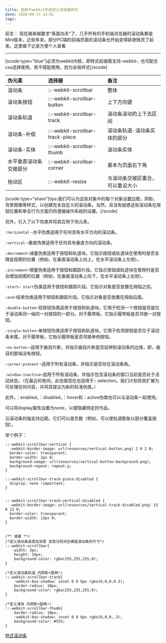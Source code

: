 ```yaml
---
title: 适用于webkit的自定义浏览器样式
date: 2020-08-17 14:01
tags:
---
```


前言： 现在越来越要求“表面功夫”了，几乎所有的手机端浏览器的滚动条都是Mini版本，近些年来，部分PC端的前端页面的滚动条也开始变得妖艳贱货了起来。这里做下记录方便个人查看

---

[scode type="blue"]必须为webkit内核，即样式前缀需支持-webkit-,
也可配合css选择使用，若不搭配使用，则为全局样式[/scode]

伪元素|选择器|备注
:-|:-|:-
滚动条|::-webkit-scrollbar|整体
滚动条按钮|::-webkit-scrollbar-button|上下方向键
滚动条轨道|::-webkit-scrollbar-track|滚动条滚动的上下去区间
滚动条-补偿|::-webkit-scrollbar-track-piece|滚动条轨道-滚动条实体的部分
滚动条-实体|::-webkit-scrollbar-thumb|滚动条实体
水平垂直滚动条交接部分|::-webkit-scrollbar-corner|基本为页面右下角
拖动区|::-webkit-resize|与滚动条交接区重合，可以重设大小

[scode type="share"]tips:我们可以为这些对象中的每个对象设置边框，阴影，背景图像等样式，以创建完全自定义的滚动条，当然，且没有疑惑这些滚动条在按钮位置和单击行为方面仍将遵循操作系统的设置。[/scode]

另外，引入了以下伪类并将其应用于伪元素。

`:horizontal` –水平伪类适用于任何具有水平方向的滚动条。

`:vertical` –垂直伪类适用于任何具有垂直方向的滚动条。

`:decrement`–减量伪类适用于按钮和轨道块。它指示按钮或轨道块在使用时是否会降低视图的位置（例如，在垂直滚动条上向上，在水平滚动条上左侧）。

`:increment`–增量伪类适用于按钮和跟踪片段。它指示按钮或轨迹块在使用时是否会增加视图的位置（例如，在垂直滚动条上向下，在水平滚动条上右侧）。

`:start– start`伪类适用于按钮和跟踪片段。它指示对象是否放置在拇指之前。

`:end`–结束伪类适用于按钮和跟踪片段。它指示对象是否放置在拇指后面。

`:double-button`–双按钮伪类适用于按钮和轨道块。它用于检测一个按钮是否是位于滚动条同一端的一对按钮的一部分。对于履带板，它指示履带板是否邻接一对按钮。

`:single-button`–单按钮伪类适用于按钮和轨道块。它用于检测按钮是否位于滚动条末尾。对于履带板，它指示履带板是否邻接单例按钮。

`:no-button` –适用于曲目片断，并指示曲目片断是否延伸到滚动条的边缘，即，曲目的那端没有按钮。

`:corner-present` –适用于所有滚动条，并指示是否存在滚动条角。

`:window-inactive`–适用于所有滚动条，并指示包含滚动条的窗口当前是否处于活动状态。（在最近的夜间，此伪类现在也适用于:: selection。我们计划将其扩展为可处理任何内容，并将其提议为新的标准伪类。）

此外，：enabled，：disabled，：hover和：active伪类也可以与滚动条一起使用。

可以将display属性设置为none，以便隐藏特定的作品。

沿滚动条的轴支持边距。它们可以是负数（例如，可以使轨道膨胀以部分覆盖按钮）。

举个例子：

```
::-webkit-scrollbar:vertical {
  -webkit-border-image: url(resources/vertical-button.png) 2 0 2 0;
  border-color: transparent;
  border-width: 2px 0;
  background-image: url(resources/vertical-button-background.png);
  background-repeat: repeat-y;
}

::-webkit-scrollbar-track-piece:disabled {
  display: none !important;
}


::-webkit-scrollbar-track:vertical:disabled {
  -webkit-border-image: url(resources/vertical-track-disabled.png) 13 0 13 0;
  border-color: transparent;
  border-width: 13px 0;
}


/** 或者 **/
/*定义滚动条高宽及背景 高宽分别对应横竖滚动条的尺寸*/
::-webkit-scrollbar{
    width: 3px;
    height: 16px;
    background-color: rgba(255,255,255,0);
}
 
/*定义滚动条轨道 内阴影+圆角*/
::-webkit-scrollbar-track{
    -webkit-box-shadow: inset 0 0 6px rgba(0,0,0,0.3);
    border-radius: 10px;
    background-color: rgba(255,255,255,0);
}
 
/*定义滑块 内阴影+圆角*/
::-webkit-scrollbar-thumb{
    border-radius: 10px;
    -webkit-box-shadow: inset 0 0 6px rgba(0,0,0,.3);
    background-color: #555;
}
```

[样式滚动条][1]

[1]: https://webkit.org/blog/363/styling-scrollbars/
